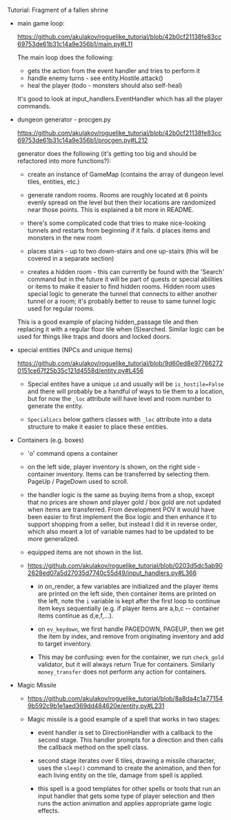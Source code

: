 Tutorial: Fragment of a fallen shrine

* main game loop:

    https://github.com/akulakov/roguelike_tutorial/blob/42b0cf21138fe83cc69753de61b31c14a9e356b1/main.py#L11

    The main loop does the following:

    * gets the action from the event handler and tries to perform it
    * handle enemy turns - see entity.Hostile.attack()
    * heal the player (todo - monsters should also self-heal)

    It's good to look at input_handlers.EventHandler which has all the player commands.

* dungeon generator - procgen.py

    https://github.com/akulakov/roguelike_tutorial/blob/42b0cf21138fe83cc69753de61b31c14a9e356b1/procgen.py#L212

    generator does the following (it's getting too big and should be refactored into more functions?):

    * create an instance of GameMap (contains the array of dungeon level tiles, entities, etc.)
    * generate random rooms. Rooms are roughly located at 6 points evenly spread on the level but then their locations
    are randomized near those points. This is explained a bit more in README.
    * there's some complicated code that tries to make nice-looking tunnels and restarts from beginning if it fails.
    d places items and monsters in the new room
    * places stairs - up to two down-stairs and one up-stairs (this will be covered in a separate section)

    * creates a hidden room - this can currently be found with the 'Search' command but in the future it will be part
    of quests or special abilities or items to make it easier to find hidden rooms. Hidden room uses special logic to
    generate the tunnel that connects to either another tunnel or a room; it's probably better to reuse to same tunnel
    logic used for regular rooms.

    This is a good example of placing hidden_passage tile and then replacing it with a regular floor tile when
    (S)earched. Similar logic can be used for things like traps and doors and locked doors.

* special entities (NPCs and unique items)

    https://github.com/akulakov/roguelike_tutorial/blob/9d60ed8e977662720151ce67f25b35c121d4558d/entity.py#L456

    * Special entites have a unique `id` and usually will be `is_hostile=False` and there will
    probably be a handful of ways to tie them to a location, but for now the `_loc` attribute will have level and room
    number to generate the entity.

    * `SpecialLocs` below gathers classes with `_loc` attribute into a data structure to make it easier to place these entities.

* Containers (e.g. boxes)

    * 'o' command opens a container
    * on the left side, player inventory is shown, on the right side - container inventory. Items can be transferred by
        selecting them. PageUp / PageDown used to scroll.
    * the handler logic is the same as buying items from a shop, except that no prices are shown and player gold / box
        gold are not updated when items are transferred. From development POV it would have been easier to first
        implement the Box logic and then enhance it to support shopping from a seller, but instead I did it in reverse
        order, which also meant a lot of variable names had to be updated to be more generalized.
    * equipped items are not shown in the list.

    * https://github.com/akulakov/roguelike_tutorial/blob/0203d5dc5ab902628ed07a5d27035d7740c55d49/input_handlers.py#L366

        * in on_render, a few variables are initialized and the player items are printed on the left side, then
        container items are printed on the left, note the `i` variable is kept after the first loop to continue item
        keys sequentially (e.g. if player items are a,b,c -- container items continue as d,e,f,...).

        * on `ev_keydown`, we first handle PAGEDOWN, PAGEUP, then we get the item by index, and remove from originating
        inventory and add to target inventory.

        * This may be confusing: even for the container, we run `check_gold` validator, but it will always return True
        for containers. Similarly `money_transfer` does not perform any action for containers.

* Magic Missile

    * https://github.com/akulakov/roguelike_tutorial/blob/8a8da4c1a771549b592c9b1e1aed369dd484620e/entity.py#L231

    * Magic missile is a good example of a spell that works in two stages:

        * event handler is set to DirectionHandler with a callback to the second stage. This handler prompts for a
        direction and then calls the callback method on the spell class.

        * second stage iterates over 6 tiles, drawing a missile character, uses the `sleep()` command to create the
            animation, and then for each living entity on the tile, damage from spell is applied.

        * this spell is a good templates for other spells or tools that run an input handler that gets some type of
            player selection and then runs the action animation and applies appropriate game logic effects.
